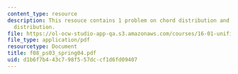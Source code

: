 ```yaml
---
content_type: resource
description: This resouce contains 1 problem on chord distribution and spanwise chord
  distribution.
file: https://ol-ocw-studio-app-qa.s3.amazonaws.com/courses/16-01-unified-engineering-i-ii-iii-iv-fall-2005-spring-2006/d1b6f7b443c798f557dccf1d6fd09407_f08_ps03_spring04.pdf
file_type: application/pdf
resourcetype: Document
title: f08_ps03_spring04.pdf
uid: d1b6f7b4-43c7-98f5-57dc-cf1d6fd09407
---
```

